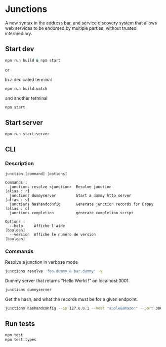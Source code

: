 # Junctions

A new syntax in the address bar, and service discovery system that allows web services to be endorsed by multiple parties, without trusted intermediary.

## Start dev

```sh
npm run build & npm start
```

or

In a dedicated terminal

```sh
npm run build:watch
```

and another terminal

```sh
npm start
```

## Start server

```sh
npm run start:server
```

## CLI

### Description

```
junction [command] [options]

Commands :
  junctions resolve <junction>  Resolve junction                     [alias : r]
  junctions dummyserver         Start a dummy http server            [alias : s]
  junctions hashandconfig       Generate junction records for Dappy  [alias : c]
  junctions completion          generate completion script

Options :
  --help     Affiche l'aide                                            [boolean]
  --version  Affiche le numéro de version                              [boolean]
```

### Commands

Resolve a junction in verbose mode

```sh
junctions resolve 'foo.dummy & bar.dummy' -v
```

Dummy server that returns "Hello World !" on localhost:3001.

```sh
junctions dummyserver
```

Get the hash, and what the records must be for a given endpoint.

```sh
junctions hashandconfig --ip 127.0.0.1 --host "apple&amazon" --port 3001
```

## Run tests

```sh
npm test
npm test:types
```
